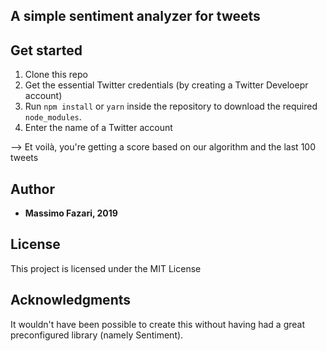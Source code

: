 ## A simple sentiment analyzer for tweets


## Get started

1. Clone this repo
2. Get the essential Twitter credentials (by creating a Twitter Develoepr account)
3. Run `npm install` or `yarn` inside the repository to download the required `node_modules`.
4. Enter the name of a Twitter account



--> Et voilà, you're getting a score based on our algorithm and the last 100 tweets


## Author

* **Massimo Fazari, 2019** 


## License

This project is licensed under the MIT License



## Acknowledgments
It wouldn't have been possible to create this without having had a great preconfigured library (namely Sentiment).



